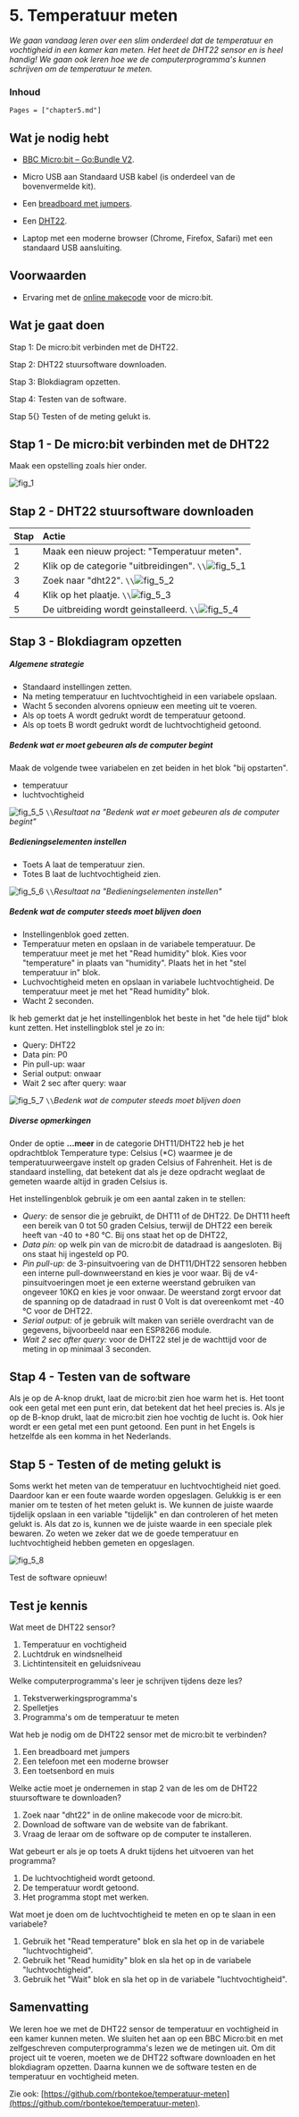# 5. Temperatuur meten

*We gaan vandaag leren over een slim onderdeel dat de temperatuur en vochtigheid in een kamer kan meten. Het heet de DHT22 sensor en is heel handig! We gaan ook leren hoe we de computerprogramma's kunnen schrijven om de temperatuur te meten.*

### Inhoud

```@contents
Pages = ["chapter5.md"]
```

## Wat je nodig hebt

- [BBC Micro:bit – Go:Bundle V2](https://elektronicavoorjou.nl/product/bbc-microbit-gobundle-v2/).

- Micro USB aan Standaard USB kabel (is onderdeel van de bovenvermelde kit).
- Een [breadboard met jumpers](https://elektronicavoorjou.nl/product/basis-kit-voor-bbc-microbit/).
- Een [DHT22](https://elektronicavoorjou.nl/product/dht22-temp-vocht-sensor/).
- Laptop met een moderne browser (Chrome, Firefox, Safari) met een standaard USB aansluiting.

## Voorwaarden

- Ervaring met de [online makecode](https://makecode.microbit.org/) voor de micro:bit.

## Wat je gaat doen

Stap 1: De micro:bit verbinden met de DHT22.

Stap 2: DHT22 stuursoftware downloaden.

Stap 3: Blokdiagram opzetten.

Stap 4: Testen van de software.

Stap 5{} Testen of de meting gelukt is.

## Stap 1 - De micro:bit verbinden met de DHT22

Maak een opstelling zoals hier onder.

![fig_1](assets/fig_4_1.png)

## Stap 2 - DHT22 stuursoftware downloaden

|Stap        | Actie      |
|:---------- | :---------- |
| 1 | Maak een nieuw project: "Temperatuur meten".
| 2 | Klik op de categorie "uitbreidingen". ``\\``![fig_5_1](assets/fig_5_1.png) |
| 3 | Zoek naar "dht22". ``\\``![fig_5_2](assets/fig_5_2.png) |
| 4 | Klik op het plaatje. ``\\``![fig_5_3](assets/fig_5_3.png) |
| 5 | De uitbreiding wordt geinstalleerd. ``\\``![fig_5_4](assets/fig_5_4.png) |

## Stap 3 - Blokdiagram opzetten

##### Algemene strategie

- Standaard instellingen zetten.
- Na meting temperatuur en luchtvochtigheid in een variabele opslaan.
- Wacht 5 seconden alvorens opnieuw een meeting uit te voeren. 
- Als op toets A wordt gedrukt wordt de temperatuur getoond.
- Als op toets B wordt gedrukt wordt de luchtvochtigheid getoond.

##### Bedenk wat er moet gebeuren als de computer begint

Maak de volgende twee variabelen en zet beiden in het blok "bij opstarten".
- temperatuur
- luchtvochtigheid 

![fig_5_5](assets/fig_5_5.png) ``\\``*Resultaat na "Bedenk wat er moet gebeuren als de computer begint"*

##### Bedieningselementen instellen

- Toets A laat de temperatuur zien.
- Totes B laat de luchtvochtigheid zien.

![fig_5_6](assets/fig_5_6.png) ``\\``*Resultaat na "Bedieningselementen instellen"*

##### Bedenk wat de computer steeds moet blijven doen

- Instellingenblok goed zetten.
- Temperatuur meten en opslaan in de variabele temperatuur. De temperatuur meet je met het "Read humidity" blok. Kies voor "temperature" in plaats van "humidity". Plaats het in het "stel temperatuur in" blok.
- Luchvochtigheid meten en opslaan in variabele luchtvochtigheid. De temperatuur meet je met het "Read humidity" blok.
- Wacht 2 seconden.

Ik heb gemerkt dat je het instellingenblok het beste in het "de hele tijd" blok kunt zetten. Het instellingblok stel je zo in:
- Query: DHT22
- Data pin: P0
- Pin pull-up: waar
- Serial output: onwaar
- Wait 2 sec after query: waar

![fig_5_7](assets/fig_5_7.png) ``\\``*Bedenk wat de computer steeds moet blijven doen*

##### Diverse opmerkingen

Onder de optie **…meer** in de categorie DHT11/DHT22 heb je het opdrachtblok  Temperature type: Celsius (*C) waarmee je de temperatuurweergave instelt op graden Celsius of Fahrenheit. Het is de standaard instelling, dat betekent dat als je deze opdracht weglaat de gemeten waarde altijd in graden Celsius is.

Het instellingenblok gebruik je om een aantal zaken in te stellen:
- *Query:* de sensor die je gebruikt, de DHT11 of de DHT22. De DHT11 heeft een bereik van 0 tot 50 graden Celsius, terwijl de DHT22 een bereik heeft van -40 to +80 °C. Bij ons staat het op de DHT22,
- *Data pin:* op welk pin van de micro:bit de datadraad is aangesloten. Bij ons staat hij ingesteld op P0.
- *Pin pull-up:* de 3-pinsuitvoering van de DHT11/DHT22 sensoren hebben een interne pull-downweerstand en kies je voor waar. Bij de v4-pinsuitvoeringen moet je een externe weerstand gebruiken van ongeveer 10KΩ en kies je voor onwaar. De weerstand zorgt ervoor dat de spanning op de datadraad in rust 0 Volt is dat overeenkomt met -40 °C voor de DHT22.
- *Serial output:* of je gebruik wilt maken van seriële overdracht van de gegevens, bijvoorbeeld naar een ESP8266 module.
- *Wait 2 sec after query:* voor de DHT22 stel je de wachttijd voor de meting in op minimaal 3 seconden.


## Stap 4 - Testen van de software

Als je op de A-knop drukt, laat de micro:bit zien hoe warm het is. Het toont ook een getal met een punt erin, dat betekent dat het heel precies is. Als je op de B-knop drukt, laat de micro:bit zien hoe vochtig de lucht is. Ook hier wordt er een getal met een punt getoond. Een punt in het Engels is hetzelfde als een komma in het Nederlands.

## Stap 5 - Testen of de meting gelukt is

Soms werkt het meten van de temperatuur en luchtvochtigheid niet goed. Daardoor kan er een foute waarde worden opgeslagen. Gelukkig is er een manier om te testen of het meten gelukt is. We kunnen de juiste waarde tijdelijk opslaan in een variable "tijdelijk" en dan controleren of het meten gelukt is. Als dat zo is, kunnen we de juiste waarde in een speciale plek bewaren. Zo weten we zeker dat we de goede temperatuur en luchtvochtigheid hebben gemeten en opgeslagen.

![fig_5_8](assets/fig_5_8.png)

Test de software opnieuw!

## Test je kennis

Wat meet de DHT22 sensor?
1. Temperatuur en vochtigheid
2. Luchtdruk en windsnelheid
3. Lichtintensiteit en geluidsniveau

Welke computerprogramma's leer je schrijven tijdens deze les?
1. Tekstverwerkingsprogramma's
2. Spelletjes
3. Programma's om de temperatuur te meten

Wat heb je nodig om de DHT22 sensor met de micro:bit te verbinden?
1. Een breadboard met jumpers
2. Een telefoon met een moderne browser
3. Een toetsenbord en muis

Welke actie moet je ondernemen in stap 2 van de les om de DHT22 stuursoftware te downloaden?
1. Zoek naar "dht22" in de online makecode voor de micro:bit.
2. Download de software van de website van de fabrikant.
3. Vraag de leraar om de software op de computer te installeren.

Wat gebeurt er als je op toets A drukt tijdens het uitvoeren van het programma?
1. De luchtvochtigheid wordt getoond.
2. De temperatuur wordt getoond.
3. Het programma stopt met werken.

Wat moet je doen om de luchtvochtigheid te meten en op te slaan in een variabele?
1. Gebruik het "Read temperature" blok en sla het op in de variabele "luchtvochtigheid".
2. Gebruik het "Read humidity" blok en sla het op in de variabele "luchtvochtigheid".
3. Gebruik het "Wait" blok en sla het op in de variabele "luchtvochtigheid".

## Samenvatting

We leren hoe we met de DHT22 sensor de temperatuur en vochtigheid in een kamer kunnen meten. We sluiten het aan op een BBC Micro:bit en met zelfgeschreven computerprogramma's lezen we de metingen uit. Om dit project uit te voeren, moeten we de DHT22 software downloaden en het blokdiagram opzetten. Daarna kunnen we de software testen en de temperatuur en vochtigheid meten.

Zie ook: [https://github.com/rbontekoe/temperatuur-meten](https://github.com/rbontekoe/temperatuur-meten).